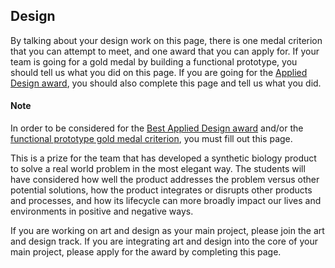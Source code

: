 <h2>Design</h2>

<p>
	By talking about your design work on this page, there is one medal criterion that you can attempt to meet, and one award that you can apply for. If your team is going for a gold medal by building a functional prototype, you should tell us what you did
	on this page. If you are going for the <a href="http://2015.igem.org/Judging/Awards#SpecialPrizes">Applied Design award</a>, you should also complete this page and tell us what you did.
</p>

<div class="highlightBox">
	<h4>Note</h4>
	<p>In order to be considered for the <a href="http://2015.igem.org/Judging/Awards#SpecialPrizes">Best Applied Design award</a> and/or the <a href="http://2015.igem.org/Judging/Awards#Medals">functional prototype gold medal criterion</a>, you must fill out
		this page.</p>
</div>

<p>This is a prize for the team that has developed a synthetic biology product to solve a real world problem in the most elegant way. The students will have considered how well the product addresses the problem versus other potential solutions, how the product
	integrates or disrupts other products and processes, and how its lifecycle can more broadly impact our lives and environments in positive and negative ways.</p>
<p>
If you are working on art and design as your main project, please join the art and design track. If you are integrating art and design into the core of your main project, please apply for the award by completing this page.
</p>
